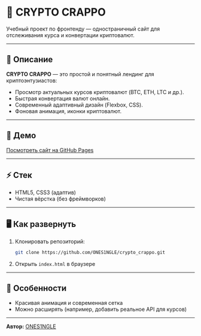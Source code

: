 # 💸 CRYPTO CRAPPO

Учебный проект по фронтенду — одностраничный сайт для отслеживания курса и конвертации криптовалют.

---

## 📝 Описание

**CRYPTO CRAPPO** — это простой и понятный лендинг для криптоэнтузиастов:
- Просмотр актуальных курсов криптовалют (BTC, ETH, LTC и др.).
- Быстрая конвертация валют онлайн.
- Современный адаптивный дизайн (Flexbox, CSS).
- Фоновая анимация, иконки криптовалют.

---

## 🚀 Демо

[Посмотреть сайт на GitHub Pages](https://ones1ngle.github.io/crypto_crappo/)

---

## ⚡ Стек

- HTML5, CSS3 (адаптив)
- Чистая вёрстка (без фреймворков)

---

## 🖥️ Как развернуть

1. Клонировать репозиторий:
    ```bash
    git clone https://github.com/ONES1NGLE/crypto_crappo.git
    ```
2. Открыть `index.html` в браузере

---

## 📌 Особенности

- Красивая анимация и современная сетка
- Можно расширять (например, добавить реальное API для курсов)

---

**Автор:** [ONES1NGLE](https://github.com/ONES1NGLE)
